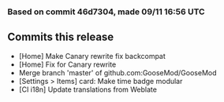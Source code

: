 ### Based on commit 46d7304, made 09/11 16:56 UTC
## Commits this release
  - [Home] Make Canary rewrite fix backcompat
  - [Home] Fix for Canary rewrite
  - Merge branch 'master' of github.com:GooseMod/GooseMod
  - [Settings > Items] card: Make time badge modular
  - [CI i18n] Update translations from Weblate